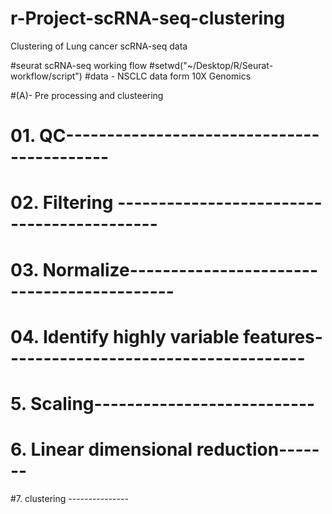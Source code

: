 # r-Project-scRNA-seq-clustering
Clustering of Lung cancer scRNA-seq data

#seurat scRNA-seq working flow
#setwd("~/Desktop/R/Seurat-workflow/script")
#data - NSCLC data form 10X Genomics

#(A)- Pre processing and clusteering
# 01. QC-------------------------------------------
# 02. Filtering -------------------------------------------
# 03. Normalize-------------------------------------------
# 04. Identify highly variable features-------------------------------------
# 5. Scaling---------------------------
# 6. Linear dimensional reduction-------
#7. clustering ---------------
